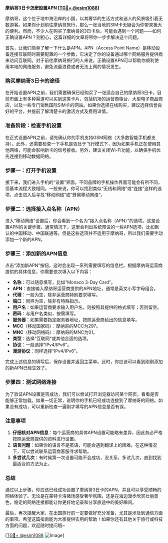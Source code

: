 **摩纳哥3日卡怎麽設置APN [[TG💪+ @esim1088](https://t.me/s/esim1088)]**

摩纳哥，这个位于地中海沿岸的小国，以其奢华的生活方式和迷人的风景吸引着无数游客。如果你计划前往摩纳哥旅行，那么一张当地的SIM卡无疑会为你带来极大的便利。然而，不少人在购买了摩纳哥的3日卡后，可能会遇到一个问题——如何正确设置APN？别担心，这篇详细的文章将带你一步步解决这个问题。

首先，让我们简单了解一下什么是APN。APN（Access Point Name）是移动设备连接互联网时需要配置的一个参数，它决定了你的设备通过哪个网络服务提供商来访问互联网。对于前往摩纳哥旅行的人来说，正确设置APN可以帮助你顺利使用本地的网络服务，避免流量浪费或者无法上网的情况发生。

### **购买摩纳哥3日卡的途径**
在开始设置APN之前，我们需要确保已经购买了一张适合自己的摩纳哥3日卡。目前市面上有多种渠道可以买到这类卡片，包括机场的运营商柜台、大型电子商品商店，以及一些专门销售国际SIM卡的网站。如果你选择在线购买，建议选择信誉良好的平台，并提前了解清楚卡的激活方式及费用详情。

### **准备阶段：检查手机设置**
在正式设置APN之前，请先确认你的手机支持GSM网络（大多数智能手机都支持）。此外，还需要检查一下手机是否处于飞行模式下，因为如果手机正在使用其他网络，可能会影响新卡的信号接收。另外，建议关闭Wi-Fi功能，以确保手机优先连接到移动数据网络。

### **步骤一：打开手机设置**
接下来，我们进入手机的“设置”界面。不同品牌的手机操作界面可能会有所不同，但基本流程大致相同。一般来说，你可以找到类似“无线和网络”或“连接”这样的选项，点击进入后寻找“移动网络”或“蜂窝移动网络”。

### **步骤二：选择接入点名称（APN）**
进入“移动网络”设置后，你会看到一个名为“接入点名称（APN）”的选项。这是设置APN的关键步骤。通常情况下，这里会列出系统预设的一些APN选项，比如默认的中国移动、中国联通等。但是这些选项并不适用于摩纳哥，所以我们需要手动添加一个新的APN。

### **步骤三：添加新的APN信息**
点击“添加新APN”按钮，这时会出现一系列需要填写的信息栏。根据摩纳哥运营商提供的具体信息，你需要依次填入以下内容：

- **名称**：可以随意填写，比如“Monaco 3-Day Card”。
- **APN**：直接输入摩纳哥运营商提供的APN地址，通常是英文小写字母组合。
- **代理**：一般为空，除非运营商特别要求填写。
- **端口**：同样为空，除非有特殊指示。
- **用户名**：如果运营商要求输入用户名，则按照其提供的格式填写；否则留空。
- **密码**：与用户名类似，按需填写。
- **服务器**：如果需要指定服务器地址，按照运营商给出的信息填写。
- **MCC**（移动国家码）：摩纳哥的MCC为297。
- **MNC**（移动网络码）：摩纳哥的MNC为01。
- **类型**：选择“互联网”或其他合适的选项。
- **协议**：一般选择“IPv4/IPv6”。
- **漫游协议**：同样选择“IPv4/IPv6”。

完成上述信息的填写后，保存设置并返回主菜单。此时，你应该可以看到刚刚添加的新APN已经生效了。

### **步骤四：测试网络连接**
为了验证APN设置是否成功，我们可以尝试打开浏览器访问某个网页，看看是否能够正常加载。如果一切正常，说明你的手机已经成功连接到了摩纳哥的网络。如果没有成功，可以重新检查一遍刚才填写的APN信息是否有误。

### **注意事项**
1. **仔细核对APN信息**：每个运营商的具体APN设置可能略有差异，因此务必严格按照运营商提供的资料进行设置。
2. **语言问题**：如果你的语言不是英语，可能会遇到翻译上的困难。在这种情况下，可以尝试联系运营商客服寻求帮助。
3. **多尝试几次**：有时候第一次设置可能不会成功，没关系，多试几次，直到找到最适合的方法为止。

### **总结**
通过以上步骤，你应该已经成功设置了摩纳哥3日卡的APN，并且可以享受顺畅的网络体验了。无论是在蒙特卡洛赌场感受奢华氛围，还是在海边漫步欣赏壮丽景色，稳定的网络连接都能让你更好地记录和分享旅途中的美好瞬间。

最后，再次提醒大家，在出国旅行前一定要做好充分准备，尤其是涉及到通信方面的事项。希望这篇指南能为大家提供实用的帮助！如果你还有其他关于旅行或科技方面的问题，欢迎随时提问哦~

[[TG💪+ @esim1088](https://t.me/s/esim1088) ![Image](https://i.postimg.cc/4NQfJmqS/Snipaste-2025-05-13-00-14-12.png)]